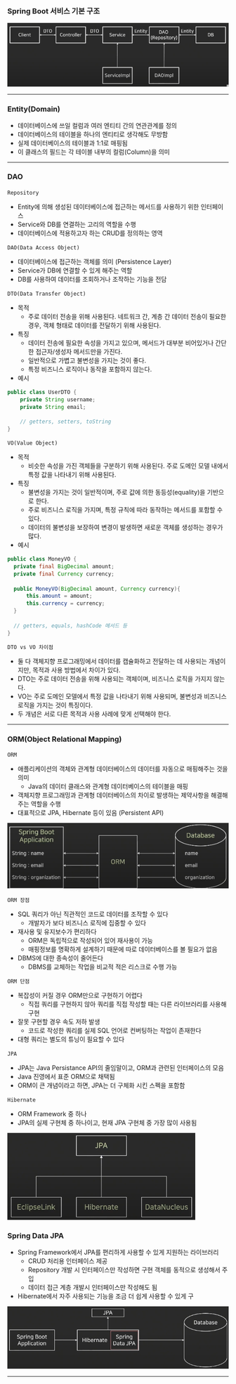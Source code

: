 ### Spring Boot 서비스 기본 구조

![](../../images/springbootBasicArch.png)

---
### Entity(Domain)
+ 데이터베이스에 쓰일 컬럼과 여러 엔티티 간의 연관관계를 정의
+ 데이터베이스의 테이블을 하나의 엔티티로 생각해도 무방함
+ 실제 데이터베이스의 테이블과 1:1로 매핑됨
+ 이 클래스의 필드는 각 테이블 내부의 컬럼(Column)을 의미

---
### DAO

`Repository`
+ Entity에 의해 생성된 데이터베이스에 접근하는 메서드를 사용하기 위한 인터페이스
+ Service와 DB를 연결하는 고리의 역할을 수행
+ 데이터베이스에 적용하고자 하는 CRUD를 정의하는 영역

`DAO(Data Access Object)`
+ 데이터베이스에 접근하는 객체를 의미 (Persistence Layer)
+ Service가 DB에 연결할 수 있게 해주는 역할
+ DB를 사용하여 데이터를 조회하거나 조작하는 기능을 전담

`DTO(Data Transfer Object)`
+ 목적
  + 주로 데이터 전송을 위해 사용된다. 네트워크 간, 계층 간 데이터 전송이 필요한 경우, 객체 형태로 데이터를 전달하기 위해 사용된다.
+ 특징
  + 데이터 전송에 필요한 속성을 가지고 있으며, 메서드가 대부분 비어있거나 간단한 접근자/생성자 메서드만을 가진다.
  + 일반적으로 가볍고 불변성을 가지는 것이 좋다.
  + 특정 비즈니스 로직이나 동작을 포함하지 않는다.
+ 예시
```java
public class UserDTO {
    private String username;
    private String email;
    
    // getters, setters, toString 
}
```


`VO(Value Object)`
+ 목적
  + 비슷한 속성을 가진 객체들을 구분하기 위해 사용된다. 주로 도메인 모델 내에서 특정 값을 나타내기 위해 사용된다.
+ 특징
  + 불변성을 가지는 것이 일반적이며, 주로 값에 의한 동등성(equality)을 기반으로 한다.
  + 주로 비즈니스 로직을 가지며, 특정 규칙에 따라 동작하는 메서드를 포함할 수 있다.
  + 데이터의 불변성을 보장하여 변경이 발생하면 새로운 객체를 생성하는 경우가 많다.
+ 예시

```java
public class MoneyVO {
  private final BigDecimal amount;
  private final Currency currency;
  
  public MoneyVO(BigDecimal amount, Currency currency){
      this.amount = amount;
      this.currency = currency;
  }
  
  // getters, equals, hashCode 메서드 등
}
```

`DTO vs VO 차이점`
+ 둘 다 객체지향 프로그래밍에서 데이터를 캡슐화하고 전달하는 데 사용되는 개념이지만, 목적과 사용 방법에서 차이가 있다.
+ DTO는 주로 데이터 전송을 위해 사용되는 객체이며, 비즈니스 로직을 가지지 않는다.
+ VO는 주로 도메인 모델에서 특정 값을 나타내기 위해 사용되며, 불변성과 비즈니스 로직을 가지는 것이 특징이다.
+ 두 개념은 서로 다른 목적과 사용 사례에 맞게 선택해야 한다.


---
### ORM(Object Relational Mapping)

`ORM`
+ 애플리케이션의 객체와 관계형 데이터베이스의 데이터를 자동으로 매핑해주는 것을 의미
  + Java의 데이터 클래스와 관계형 데이터베이스의 테이블을 매핑
+ 객체지향 프로그래밍과 관계형 데이터베이스의 차이로 발생하는 제약사항을 해결해주는 역할을 수행
+ 대표적으로 JPA, Hibernate 등이 있음 (Persistent API)

![](../../images/ORMRelation.png)

`ORM 장점`
+ SQL 쿼리가 아닌 직관적인 코드로 데이터를 조작할 수 있다
  + 개발자가 보다 비즈니스 로직에 집중할 수 있다
+ 재사용 및 유지보수가 편리하다
  + ORM은 독립적으로 작성되어 있어 재사용이 가능
  + 매핑정보를 명확하게 설계하기 때문에 따로 데이터베이스를 볼 필요가 없음
+ DBMS에 대한 종속성이 줄어든다
  + DBMS를 교체하는 작업을 비교적 적은 리스크로 수행 가능

`ORM 단점`
+ 복잡성이 커질 경우 ORM만으로 구현하기 어렵다
  + 직접 쿼리를 구현하지 않아 쿼리를 직접 작성할 때는 다른 라이브러리를 사용해 구현
+ 잘못 구현할 경우 속도 저하 발생
  + 코드로 작성한 쿼리를 실제 SQL 언어로 컨버팅하는 작업이 존재한다
+ 대형 쿼리는 별도의 튜닝이 필요할 수 있다

`JPA`
+ JPA는 Java Persistance API의 줄임말이고, ORM과 관련된 인터페이스의 모음
+ Java 진영에서 표준 ORM으로 채택됨
+ ORM이 큰 개념이라고 하면, JPA는 더 구체화 시킨 스펙을 포함함

`Hibernate`
+ ORM Framework 중 하나
+ JPA의 실제 구현체 중 하나이고, 현재 JPA 구현체 중 가장 많이 사용됨

![](../../images/PersistanceAPI.png)

### Spring Data JPA
+ Spring Framework에서 JPA를 편리하게 사용할 수 있게 지원하는 라이브러리
  + CRUD 처리용 인터페이스 제공
  + Repository 개발 시 인터페이스만 작성하면 구현 객체를 동적으로 생성해서 주입
  + 데이터 접근 계층 개발시 인터페이스만 작성해도 됨
+ Hibernate에서 자주 사용되는 기능을 조금 더 쉽게 사용할 수 있게 구

![](../../images/springdataJPA.png)

---